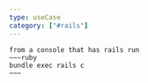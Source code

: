 ```yaml
---
type: useCase
category: ["#rails"] 
---
```



```ad-example
from a console that has rails run 
~~~ruby
bundle exec rails c
~~~
```
